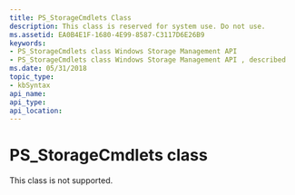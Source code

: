 ```yaml
---
title: PS_StorageCmdlets Class
description: This class is reserved for system use. Do not use.
ms.assetid: EA0B4E1F-1680-4E99-8587-C3117D6E26B9
keywords:
- PS_StorageCmdlets class Windows Storage Management API
- PS_StorageCmdlets class Windows Storage Management API , described
ms.date: 05/31/2018
topic_type: 
- kbSyntax
api_name: 
api_type: 
api_location: 
---
```


# PS\_StorageCmdlets class

This class is not supported.

 

 




